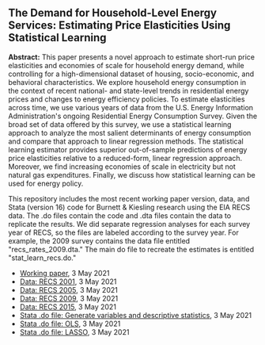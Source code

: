 ## The Demand for Household-Level Energy Services: Estimating Price Elasticities Using Statistical Learning

**Abstract:** This paper presents a novel approach to estimate short-run price elasticities and economies of scale for household energy demand, while controlling for a high-dimensional dataset of housing, socio-economic, and behavioral characteristics. We explore household energy consumption in the context of recent national- and state-level trends in residential energy prices and changes to energy efficiency policies. To estimate elasticities across time, we use various years of data from the U.S. Energy Information Administration's ongoing Residential Energy Consumption Survey. Given the broad set of data offered by this survey, we use a statistical learning approach to analyze the most salient determinants of energy consumption and compare that approach to linear regression methods. The statistical learning estimator provides superior out-of-sample predictions of energy price elasticities relative to a reduced-form, linear regression approach. Moreover, we find increasing economies of scale in electricity but not natural gas expenditures. Finally, we discuss how statistical learning can be used for energy policy.

This repository includes the most recent working paper version, data, and Stata (version 16) code for Burnett & Kiesling research using the EIA RECS data. The .do files contain the code and .dta files contain the data to replicate the results. We did separate regression analyses for each survey year of RECS, so the files are labeled according to the survey year. For example, the 2009 survey contains the data file entitled "recs_rates_2009.dta." The main do file to recreate the estimates is entitled "stat_learn_recs.do."

- [Working paper](https://github.com/lkkinetic/RECS-LASSO/blob/main/KB__RECS_and_Machine_Learning.pdf), 3 May 2021
- [Data: RECS 2001](https://github.com/lkkinetic/RECS-LASSO/blob/main/recs_rates_2001.dta), 3 May 2021
- [Data: RECS 2005](https://github.com/lkkinetic/RECS-LASSO/blob/main/recs_rates_2005.dta), 3 May 2021
- [Data: RECS 2009](https://github.com/lkkinetic/RECS-LASSO/blob/main/recs_rates_2009.dta), 3 May 2021
- [Data: RECS 2015](https://github.com/lkkinetic/RECS-LASSO/blob/main/recs_rates_2015.dta), 3 May 2021
- [Stata .do file: Generate variables and descriptive statistics](https://github.com/lkkinetic/RECS-LASSO/blob/main/var_gen.do), 3 May 2021
- [Stata .do file: OLS](https://github.com/lkkinetic/RECS-LASSO/blob/main/var_ols.do), 3 May 2021
- [Stata .do file: LASSO](https://github.com/lkkinetic/RECS-LASSO/blob/main/stat_learn_recs.do), 3 May 2021


